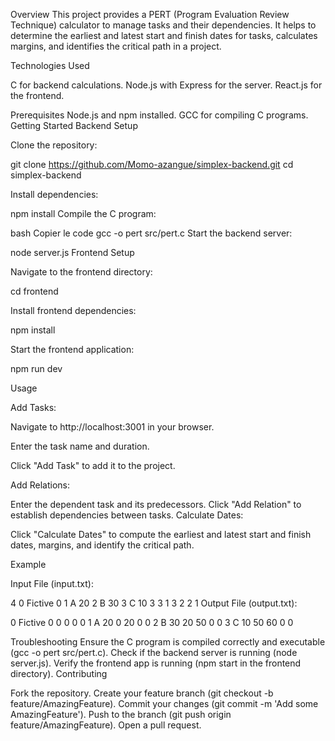 Overview
This project provides a PERT (Program Evaluation Review Technique) calculator to manage tasks and their dependencies. 
It helps to determine the earliest and latest start and finish dates for tasks,
calculates margins, and identifies the critical path in a project.

Technologies Used


C for backend calculations.
Node.js with Express for the server.
React.js for the frontend.




Prerequisites
Node.js and npm installed.
GCC for compiling C programs.
Getting Started
Backend Setup




Clone the repository:

git clone https://github.com/Momo-azangue/simplex-backend.git
cd simplex-backend



Install dependencies:


npm install
Compile the C program:

bash
Copier le code
gcc -o pert src/pert.c
Start the backend server:

node server.js
Frontend Setup


Navigate to the frontend directory:




cd frontend



Install frontend dependencies:


npm install


Start the frontend application:


npm run dev

Usage


Add Tasks:

Navigate to http://localhost:3001 in your browser.

Enter the task name and duration.

Click "Add Task" to add it to the project.

Add Relations:

Enter the dependent task and its predecessors.
Click "Add Relation" to establish dependencies between tasks.
Calculate Dates:

Click "Calculate Dates" to compute the earliest and latest start and finish dates, margins, and identify the critical path.


Example


Input File (input.txt):

4
0 Fictive 0
1 A 20
2 B 30
3 C 10
3
3 1
3 2
2 1
Output File (output.txt):

0 Fictive 0 0 0 0 0
1 A 20 0 20 0 0
2 B 30 20 50 0 0
3 C 10 50 60 0 0

Troubleshooting
Ensure the C program is compiled correctly and executable (gcc -o pert src/pert.c).
Check if the backend server is running (node server.js).
Verify the frontend app is running (npm start in the frontend directory).
Contributing

Fork the repository.
Create your feature branch (git checkout -b feature/AmazingFeature).
Commit your changes (git commit -m 'Add some AmazingFeature').
Push to the branch (git push origin feature/AmazingFeature).
Open a pull request.




